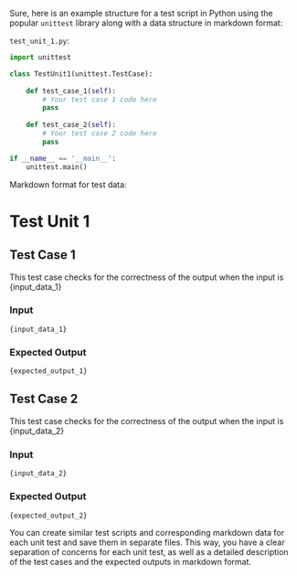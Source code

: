 

Sure, here is an example structure for a test script in Python using the popular `unittest` library along with a data structure in markdown format:

`test_unit_1.py`:
```python
import unittest

class TestUnit1(unittest.TestCase):
    
    def test_case_1(self):
        # Your test case 1 code here
        pass
    
    def test_case_2(self):
        # Your test case 2 code here
        pass

if __name__ == '__main__':
    unittest.main()
```

Markdown format for test data:

# Test Unit 1
## Test Case 1
This test case checks for the correctness of the output when the input is {input_data_1}

### Input
```
{input_data_1}
```

### Expected Output
```
{expected_output_1}
```

## Test Case 2
This test case checks for the correctness of the output when the input is {input_data_2}

### Input
```
{input_data_2}
```

### Expected Output
```
{expected_output_2}
```

You can create similar test scripts and corresponding markdown data for each unit test and save them in separate files. This way, you have a clear separation of concerns for each unit test, as well as a detailed description of the test cases and the expected outputs in markdown format.